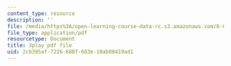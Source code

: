 ```yaml
---
content_type: resource
description: ''
file: /media/https%3A/open-learning-course-data-rc.s3.amazonaws.com/8-01sc-classical-mechanics-fall-2016/2cb395af7226688f683e10ab08419ad1_UE-O9TiKOw0.pdf
file_type: application/pdf
resourcetype: Document
title: 3play pdf file
uid: 2cb395af-7226-688f-683e-10ab08419ad1
---
```

